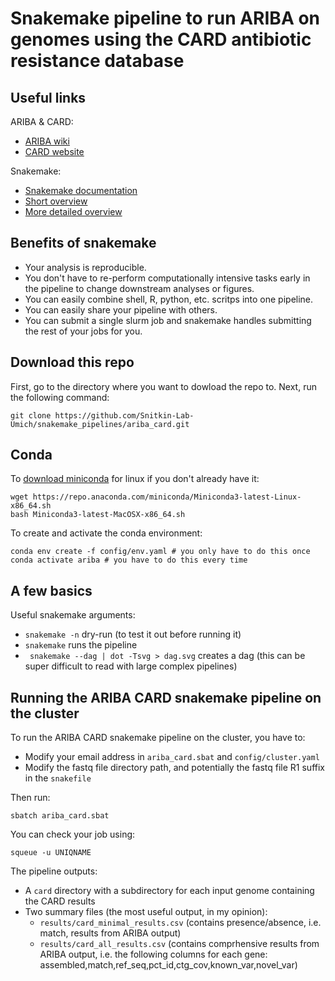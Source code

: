 # Snakemake pipeline to run ARIBA on genomes using the CARD antibiotic resistance database 

## Useful links

ARIBA & CARD:
- [ARIBA wiki](https://github.com/sanger-pathogens/ariba/wiki)
- [CARD website](https://card.mcmaster.ca/)

Snakemake:
- [Snakemake documentation](https://snakemake.readthedocs.io/en/stable/)
- [Short overview](https://slides.com/johanneskoester/snakemake-short#/)
- [More detailed overview](https://slides.com/johanneskoester/snakemake-tutorial#/)

## Benefits of snakemake
- Your analysis is reproducible.
- You don't have to re-perform computationally intensive tasks early in the pipeline to change downstream analyses or figures.
- You can easily combine shell, R, python, etc. scritps into one pipeline.
- You can easily share your pipeline with others.
- You can submit a single slurm job and snakemake handles submitting the rest of your jobs for you.

## Download this repo

First, go to the directory where you want to dowload the repo to. Next, run the following command:
```
git clone https://github.com/Snitkin-Lab-Umich/snakemake_pipelines/ariba_card.git
```

## Conda

To [download miniconda](https://docs.conda.io/en/latest/miniconda.html) for linux if you don't already have it:
```
wget https://repo.anaconda.com/miniconda/Miniconda3-latest-Linux-x86_64.sh
bash Miniconda3-latest-MacOSX-x86_64.sh
```

To create and activate the conda environment:
```
conda env create -f config/env.yaml # you only have to do this once
conda activate ariba # you have to do this every time 
```

## A few basics

Useful snakemake arguments:
- `snakemake -n` dry-run (to test it out before running it)
- `snakemake` runs the pipeline
- ` snakemake --dag | dot -Tsvg > dag.svg` creates a dag (this can be super difficult to read with large complex pipelines)

## Running the ARIBA CARD snakemake pipeline on the cluster

To run the ARIBA CARD snakemake pipeline on the cluster, you have to:
- Modify your email address in `ariba_card.sbat` and `config/cluster.yaml`
- Modify the fastq file directory path, and potentially the fastq file R1 suffix in the `snakefile`

Then run:
```
sbatch ariba_card.sbat
```

You can check your job using:
```
squeue -u UNIQNAME
```

The pipeline outputs:
- A `card` directory with a subdirectory for each input genome containing the CARD results
- Two summary files (the most useful output, in my opinion):
  - `results/card_minimal_results.csv` (contains presence/absence, i.e. match,  results from ARIBA output)
  - `results/card_all_results.csv` (contains comprhensive results from  ARIBA output, i.e. the following columns for each gene: assembled,match,ref_seq,pct_id,ctg_cov,known_var,novel_var)
